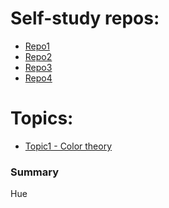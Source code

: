 # Self-study repos:
- [Repo1](https://github.com/RaheemAmer/Prepare-for-Girl-script-code-and-google-summer-of-code)
- [Repo2](https://github.com/RaheemAmer/Frontend-Projects)
- [Repo3](https://github.com/RaheemAmer/Internship-Tasks)
- [Repo4](https://github.com/RaheemAmer/Data-Structure-and-Algorithms)

# Topics:
- [Topic1 - Color theory](https://youtu.be/AvgCkHrcj90) <br>
<h3>Summary</h3>
<p>Hue</p>

